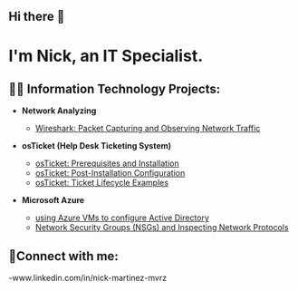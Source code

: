 ## Hi there 👋

<h1>I'm Nick, an IT Specialist.

<h2>👨‍💻 Information Technology Projects:</h2>

- <b>Network Analyzing</b>
  - [Wireshark: Packet Capturing and Observing Network Traffic ](https://github.com/NickMvrz/observing-network-traffic-via-wireshark)

- <b>osTicket (Help Desk Ticketing System)</b>
  - [osTicket: Prerequisites and Installation](https://github.com/NickMvrz/osticket-prereqs)
  - [osTicket: Post-Installation Configuration](https://github.com/NickMvrz/post-install-config)
  - [osTicket: Ticket Lifecycle Examples](https://github.com/NickMvrz/ticket-lifecycle)
- <b>Microsoft Azure</b>
  - [using Azure VMs to configure Active Directory](https://github.com/NickMvrz/configure-ad)
  - [Network Security Groups (NSGs) and Inspecting Network Protocols](https://github.com/NickMvrz/azure-network-protocols)

<h2>🤳Connect with me:</h2>
-www.linkedin.com/in/nick-martinez-mvrz


